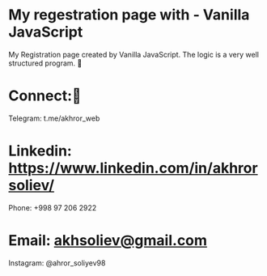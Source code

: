 # My regestration page with - Vanilla JavaScript

My Registration page created by Vanilla JavaScript. The logic is a very well structured program. 📃

# Connect:🚩

Telegram: t.me/akhror_web

# Linkedin: https://www.linkedin.com/in/akhrorsoliev/

Phone: +998 97 206 2922

# Email: akhsoliev@gmail.com

Instagram: @ahror_soliyev98

